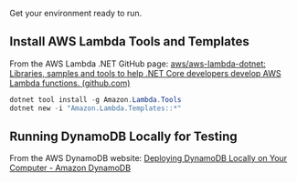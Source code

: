 Get your environment ready to run.

## Install AWS Lambda Tools and Templates

From the AWS Lambda .NET GitHub page: [aws/aws-lambda-dotnet: Libraries, samples and tools to help .NET Core developers develop AWS Lambda functions. (github.com)](https://github.com/aws/aws-lambda-dotnet)

```powershell
dotnet tool install -g Amazon.Lambda.Tools
dotnet new -i "Amazon.Lambda.Templates::*"
```

## Running DynamoDB Locally for Testing

From the AWS DynamoDB website: [Deploying DynamoDB Locally on Your Computer - Amazon DynamoDB](https://docs.aws.amazon.com/amazondynamodb/latest/developerguide/DynamoDBLocal.DownloadingAndRunning.html)

